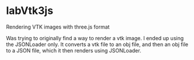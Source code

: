 labVtk3js
=========

Rendering VTK images with three.js format

Was trying to originally find a way to render a vtk image. I ended up using 
the JSONLoader only. It converts a vtk file to an obj file, and then an obj 
file to a JSON file, which it then renders using JSONLoader.
